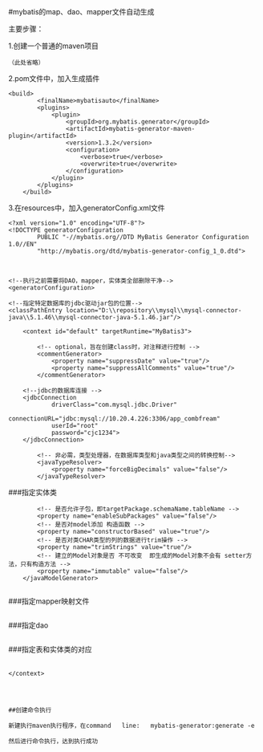 

#mybatis的map、dao、mapper文件自动生成

主要步骤：

1.创建一个普通的maven项目

    （此处省略）
    
    
2.pom文件中，加入生成插件

```
<build>
        <finalName>mybatisauto</finalName>
        <plugins>
            <plugin>
                <groupId>org.mybatis.generator</groupId>
                <artifactId>mybatis-generator-maven-plugin</artifactId>
                <version>1.3.2</version>
                <configuration>
                    <verbose>true</verbose>
                    <overwrite>true</overwrite>
                </configuration>
            </plugin>
        </plugins>
    </build>

```




3.在resources中，加入generatorConfig.xml文件

```
<?xml version="1.0" encoding="UTF-8"?>
<!DOCTYPE generatorConfiguration
        PUBLIC "-//mybatis.org//DTD MyBatis Generator Configuration 1.0//EN"
        "http://mybatis.org/dtd/mybatis-generator-config_1_0.dtd">



<!--执行之前需要将DAO，mapper，实体类全部删除干净-->
<generatorConfiguration>

```
    <!--指定特定数据库的jdbc驱动jar包的位置-->
    <classPathEntry location="D:\\repository\\mysql\\mysql-connector-java\\5.1.46\\mysql-connector-java-5.1.46.jar"/>
```
    <context id="default" targetRuntime="MyBatis3">

        <!-- optional，旨在创建class时，对注释进行控制 -->
        <commentGenerator>
            <property name="suppressDate" value="true"/>
            <property name="suppressAllComments" value="true"/>
        </commentGenerator>
```
        <!--jdbc的数据库连接 -->
        <jdbcConnection
                driverClass="com.mysql.jdbc.Driver"
                connectionURL="jdbc:mysql://10.20.4.226:3306/app_combfream"
                userId="root"
                password="cjc1234">
        </jdbcConnection>

```
        <!-- 非必需，类型处理器，在数据库类型和java类型之间的转换控制-->
        <javaTypeResolver>
            <property name="forceBigDecimals" value="false"/>
        </javaTypeResolver>

```
###指定实体类
        <!-- Model模型生成器,用来生成含有主键key的类，记录类 以及查询Example类
            targetPackage     指定生成的model生成所在的包名
            targetProject     指定在该项目下所在的路径
        -->
        <javaModelGenerator targetPackage="com.slx.zsxt.model"
                            targetProject="src/main/java">

            <!-- 是否允许子包，即targetPackage.schemaName.tableName -->
            <property name="enableSubPackages" value="false"/>
            <!-- 是否对model添加 构造函数 -->
            <property name="constructorBased" value="true"/>
            <!-- 是否对类CHAR类型的列的数据进行trim操作 -->
            <property name="trimStrings" value="true"/>
            <!-- 建立的Model对象是否 不可改变  即生成的Model对象不会有 setter方法，只有构造方法 -->
            <property name="immutable" value="false"/>
        </javaModelGenerator>
```
```
###指定mapper映射文件
        <!--Mapper映射文件生成所在的目录 为每一个数据库的表生成对应的SqlMap文件 -->
        <sqlMapGenerator targetPackage="com.slx.zsxt.mapper"
                         targetProject="src/main/java">
            <property name="enableSubPackages" value="false"/>
        </sqlMapGenerator>
```

```
###指定dao
        <!-- 客户端代码，生成易于使用的针对Model对象和XML配置文件 的代码
                type="ANNOTATEDMAPPER",生成Java Model 和基于注解的Mapper对象
                type="MIXEDMAPPER",生成基于注解的Java Model 和相应的Mapper对象
                type="XMLMAPPER",生成SQLMap XML文件和独立的Mapper接口
        -->
        <javaClientGenerator targetPackage="com.slx.zsxt.dao"
                             targetProject="src/main/java" type="XMLMAPPER">
            <property name="enableSubPackages" value="true"/>
        </javaClientGenerator>
```
```
###指定表和实体类的对应
        <!--需要手动添加表和实体类进行对应-->
        <table tableName="account_type" domainObjectName="accountType"
               enableCountByExample="false" enableUpdateByExample="false"
               enableDeleteByExample="false" enableSelectByExample="false"
               selectByExampleQueryId="false">
        </table>

    </context>
</generatorConfiguration>

```



##创建命令执行

新建执行maven执行程序，在command   line:   mybatis-generator:generate -e

然后进行命令执行，达到执行成功